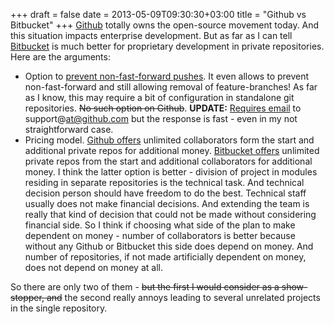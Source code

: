 +++ 
draft = false
date = 2013-05-09T09:30:30+03:00
title = "Github vs Bitbucket"
+++
[Github](https://github.com/) totally owns the open-source movement today. And this situation impacts enterprise development. But as far as I can tell [Bitbucket](https://bitbucket.org/) is much better for proprietary development in private repositories. Here are the arguments: 

- Option to [prevent non-fast-forward pushes](https://bitbucket.org/site/master/issue/3338/git-allow-option-to-enable-disable-force). It even allows to prevent non-fast-forward and still allowing removal of feature-branches! As far as I know, this may require a bit of configuration in standalone git repositories. ~~No such option on Github~~. **UPDATE:** [Requires email](https://twitter.com/cobyism/status/332159018019733505) to support@at@github.com but the response is fast  - even in my not straightforward case.
- Pricing model. [Github offers](https://github.com/plans) unlimited collaborators form the start and additional private repos for additional money. [Bitbucket offers](https://bitbucket.org/plans) unlimited private repos from the start and additional collaborators for additional money. I think the latter option is better - division of project in modules residing in separate repositories is the technical task. And technical decision person should have freedom to do the best. Technical staff usually does not make financial decisions. And extending the team is really that kind of decision that could not be made without considering financial side. So I think if choosing what side of the plan to make dependent on money - number of collaborators is better because without any Github or Bitbucket this side does depend on money. And number of repositories, if not made artificially dependent on money, does not depend on money at all.

So there are only two of them - ~~but the first I would consider as a show-stopper, and~~ the second really annoys leading to several unrelated projects in the single repository. 
